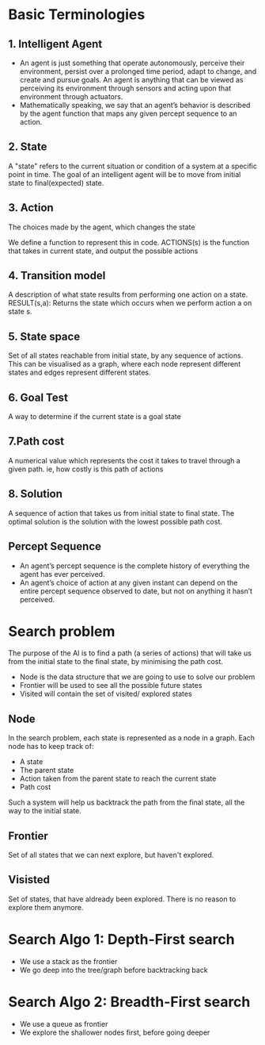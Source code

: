# Basic Terminologies 

## 1. Intelligent Agent
- An agent is just something that operate autonomously, perceive their environment, persist over a prolonged time period, adapt to change, and create and pursue goals. An agent is anything that can be viewed as perceiving its environment through sensors and acting upon that environment through actuators.
- Mathematically speaking, we say that an agent’s behavior is described by the agent function that maps any given percept sequence to an action.

## 2. State
A "state" refers to the current situation or condition of a system at a specific point in time. The goal of an intelligent agent will be to move from initial state to final(expected) state.

## 3. Action
The choices made by the agent, which changes the state

We define a function to represent this in code.
ACTIONS(s) is the function that takes in current state, and output the possible actions

## 4.  Transition model
A description of what state results from performing one action on a state.
RESULT(s,a): Returns the state which occurs when we perform action a on state s.

## 5. State space
Set of all states reachable from initial state, by any sequence of actions. This can be visualised as a graph, where each node represent different states and edges represent different states.

## 6. Goal Test
A way to determine if the current state is a goal state

## 7.Path cost
A numerical value which represents the cost it takes to travel through a given path. 
ie, how costly is this path of actions

## 8. Solution
A sequence of action that takes us from initial state to final state. The optimal solution is the solution with the lowest possible path cost.

## Percept Sequence
- An agent’s percept sequence is the complete history of everything the agent has ever perceived.
- An agent’s choice of action at any given instant can depend on the entire percept sequence observed to date, but not on anything it hasn’t perceived.



# Search problem
The purpose of the AI is to find a path (a series of actions) that will take us from the initial state to the final state, by minimising the path cost.

- Node is the data structure that we are going to use to solve our problem
- Frontier will be used to see all the possible future states
- Visited will contain the set of visited/ explored states

## Node
In the search problem, each state is represented as a node in a graph. 
Each node has to keep track of:

- A state
- The parent state
- Action taken from the parent state to reach the current state
- Path cost

Such a system will help us backtrack the path from the final state, all the way to the initial state.

## Frontier
Set of all states that we can next explore, but haven't explored.

## Visisted
Set of states, that have aldready been explored. There is no reason to explore them anymore.


# Search Algo 1: Depth-First search
- We use a stack as the frontier
- We go deep into the tree/graph before backtracking back 

# Search Algo 2: Breadth-First search
- We use a queue as frontier
- We explore the shallower nodes first, before going deeper